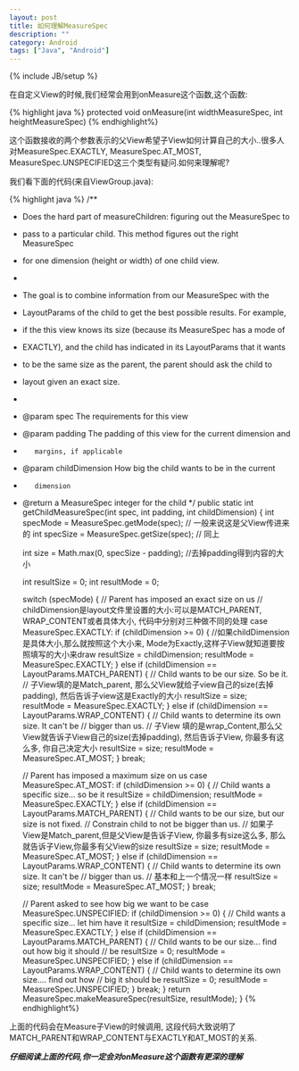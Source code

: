```yaml
---
layout: post
title: 如何理解MeasureSpec
description: ""
category: Android
tags: ["Java", "Android"]
---
```


{% include JB/setup %}

在自定义View的时候,我们经常会用到onMeasure这个函数,这个函数:

{% highlight java %}
protected void onMeasure(int widthMeasureSpec, int heightMeasureSpec)
{% endhighlight%}

这个函数接收的两个参数表示的父View希望子View如何计算自己的大小..很多人对MeasureSpec.EXACTLY, MeasureSpec.AT_MOST, MeasureSpec.UNSPECIFIED这三个类型有疑问.如何来理解呢?

我们看下面的代码(来自ViewGroup.java):

{% highlight java %}
/**
 * Does the hard part of measureChildren: figuring out the MeasureSpec to
 * pass to a particular child. This method figures out the right MeasureSpec
 * for one dimension (height or width) of one child view.
 *
 * The goal is to combine information from our MeasureSpec with the
 * LayoutParams of the child to get the best possible results. For example,
 * if the this view knows its size (because its MeasureSpec has a mode of
 * EXACTLY), and the child has indicated in its LayoutParams that it wants
 * to be the same size as the parent, the parent should ask the child to
 * layout given an exact size.
 *
 * @param spec The requirements for this view
 * @param padding The padding of this view for the current dimension and
 *        margins, if applicable
 * @param childDimension How big the child wants to be in the current
 *        dimension
 * @return a MeasureSpec integer for the child
 */
public static int getChildMeasureSpec(int spec, int padding, int childDimension) {
    int specMode = MeasureSpec.getMode(spec); // 一般来说这是父View传进来的
    int specSize = MeasureSpec.getSize(spec); // 同上

    int size = Math.max(0, specSize - padding); //去掉padding得到内容的大小

    int resultSize = 0;
    int resultMode = 0;

    switch (specMode) {
    // Parent has imposed an exact size on us
     // childDimension是layout文件里设置的大小:可以是MATCH_PARENT, WRAP_CONTENT或者具体大小, 代码中分别对三种做不同的处理
    case MeasureSpec.EXACTLY:
        if (childDimension >= 0) {
            //如果childDimension是具体大小,那么就按照这个大小来, Mode为Exactly,这样子View就知道要按照填写的大小来draw
            resultSize = childDimension;
            resultMode = MeasureSpec.EXACTLY; 
        } else if (childDimension == LayoutParams.MATCH_PARENT) {
            // Child wants to be our size. So be it.
            // 子View填的是Match_parent, 那么父View就给子view自己的size(去掉padding), 然后告诉子view这是Exactly的大小
            resultSize = size; 
            resultMode = MeasureSpec.EXACTLY;
        } else if (childDimension == LayoutParams.WRAP_CONTENT) {
            // Child wants to determine its own size. It can't be
            // bigger than us.
            // 子View 填的是wrap_Content,那么父View就告诉子View自己的size(去掉padding), 然后告诉子View, 你最多有这么多, 你自己决定大小
            resultSize = size; 
            resultMode = MeasureSpec.AT_MOST;
        }
        break;

    // Parent has imposed a maximum size on us
    case MeasureSpec.AT_MOST:
        if (childDimension >= 0) {
            // Child wants a specific size... so be it
            resultSize = childDimension;
            resultMode = MeasureSpec.EXACTLY;
        } else if (childDimension == LayoutParams.MATCH_PARENT) {
            // Child wants to be our size, but our size is not fixed.
            // Constrain child to not be bigger than us.
            // 如果子View是Match_parent,但是父View是告诉子View, 你最多有size这么多, 那么就告诉子View,你最多有父View的size
            resultSize = size;
            resultMode = MeasureSpec.AT_MOST;
        } else if (childDimension == LayoutParams.WRAP_CONTENT) {
            // Child wants to determine its own size. It can't be
            // bigger than us.
            // 基本和上一个情况一样
            resultSize = size;
            resultMode = MeasureSpec.AT_MOST;
        }
        break;

    // Parent asked to see how big we want to be
    case MeasureSpec.UNSPECIFIED:
        if (childDimension >= 0) {
            // Child wants a specific size... let him have it
            resultSize = childDimension;
            resultMode = MeasureSpec.EXACTLY;
        } else if (childDimension == LayoutParams.MATCH_PARENT) {
            // Child wants to be our size... find out how big it should
            // be
            resultSize = 0;
            resultMode = MeasureSpec.UNSPECIFIED;
        } else if (childDimension == LayoutParams.WRAP_CONTENT) {
            // Child wants to determine its own size.... find out how
            // big it should be
            resultSize = 0;
            resultMode = MeasureSpec.UNSPECIFIED;
        }
        break;
    }
    return MeasureSpec.makeMeasureSpec(resultSize, resultMode);
}
{% endhighlight%}

上面的代码会在Measure子View的时候调用, 这段代码大致说明了MATCH_PARENT和WRAP_CONTENT与EXACTLY和AT_MOST的关系.

***仔细阅读上面的代码,你一定会对onMeasure这个函数有更深的理解***

